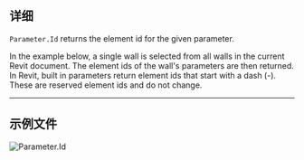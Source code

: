 ## 详细
`Parameter.Id` returns the element id for the given parameter.

In the example below, a single wall is selected from all walls in the current Revit document. The element ids of the wall's parameters are then returned. In Revit, built in parameters return element ids that start with a dash (-). These are reserved element ids and do not change.
___
## 示例文件

![Parameter.Id](./Revit.Elements.Parameter.Id_img.jpg)
